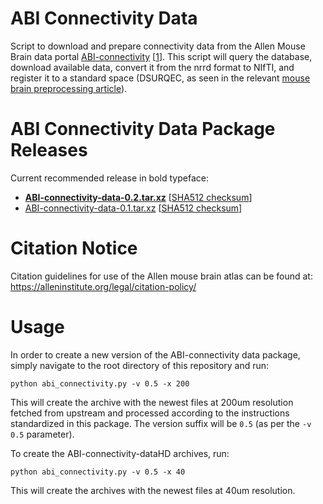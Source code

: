 
# ABI Connectivity Data

Script to download and prepare connectivity data from the Allen Mouse Brain data portal [ABI-connectivity](http://connectivity.brain-map.org/) [[1][1]]. This script will query the database, download available data, convert it from the nrrd format to NIfTI, and register it to a standard space (DSURQEC, as seen in the relevant [mouse brain preprocessing article](https://www.biorxiv.org/content/10.1101/619650v2)).

# ABI Connectivity Data Package Releases

Current recommended release in bold typeface:

* **[ABI-connectivity-data-0.2.tar.xz](http://chymera.eu/distfiles/ABI-connectivity-data-0.2.tar.xz)** \[[SHA512 checksum](http://chymera.eu/distfiles/ABI-connectivity-data-0.2.sha512)\]
* [ABI-connectivity-data-0.1.tar.xz](http://chymera.eu/distfiles/ABI-connectivity-data-0.1.tar.xz) \[[SHA512 checksum](http://chymera.eu/distfiles/ABI-connectivity-data-0.1.sha512)\]

# Citation Notice

Citation guidelines for use of the Allen mouse brain atlas can be found at: https://alleninstitute.org/legal/citation-policy/


# Usage

In order to create a new version of the ABI-connectivity data package, simply navigate to the root directory of this repository and run:

```
python abi_connectivity.py -v 0.5 -x 200
```

This will create the archive with the newest files at 200um resolution fetched from upstream and processed according to the instructions standardized in this package.
The version suffix will be `0.5` (as per the `-v 0.5` parameter).  

To create the ABI-connectivity-dataHD archives, run:

```
python abi_connectivity.py -v 0.5 -x 40
```
This will create the archives with the newest files at 40um resolution.

[1]: https://www.nature.com/articles/nature13186
